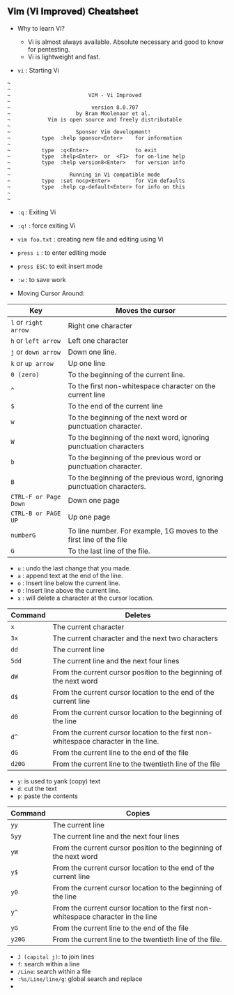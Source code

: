 ## 𝐕𝐢𝐦 (𝐕𝐢 𝐈𝐦𝐩𝐫𝐨𝐯𝐞𝐝) 𝐂𝐡𝐞𝐚𝐭𝐬𝐡𝐞𝐞𝐭

- Why to learn Vi?
  - Vi is almost always available. Absolute necessary and good to know for pentesting.
  - Vi is lightweight and fast.

- `vi` : Starting Vi

```
~
~
~                         VIM - Vi Improved
~
~                          version 8.0.707
~                     by Bram Moolenaar et al.
~            Vim is open source and freely distributable
~
~                     Sponsor Vim development!
~          type  :help sponsor<Enter>    for information
~
~          type  :q<Enter>               to exit
~          type  :help<Enter>  or  <F1>  for on-line help
~          type  :help version8<Enter>   for version info
~
~                   Running in Vi compatible mode
~          type  :set nocp<Enter>        for Vim defaults
~          type  :help cp-default<Enter> for info on this
~
~
```

- `:q` : Exiting Vi
- `:q!` : force exiting Vi
- `vim foo.txt` : creating new file and editing using Vi
- `press i` : to enter editing mode
- `press ESC`: to exit insert mode
- `:w` : to save work

- Moving Cursor Around:

Key | Moves the cursor
--- | ---
`l` or `right arrow` | Right one character
`h` or `left arrow` | Left one character
`j` or `down arrow` | Down one line.
`k` or `up arrow` | Up one line
`0 (zero)` | To the beginning of the current line.
`^` | To the first non-whitespace character on the current line
`$` | To the end of the current line
`w` | To the beginning of the next word or punctuation character.
`W` | To the beginning of the next word, ignoring punctuation characters
`b` | To the beginning of the previous word or punctuation character.
`B` | To the beginning of the previous word, ignoring punctuation characters.
`CTRL-F or Page Down` | Down one page
`CTRL-B or PAGE UP` | Up one page
`numberG` | To line number. For example, 1G moves to the first line of the file
`G` | To the last line of the file.


- `u` : undo the last change that you made.
- `a` : append text at the end of the line.
- `o` : Insert line below the current line.
- `O` : Insert line above the current line.
- `x` : will delete a character at the cursor location.

Command | Deletes
--- | ---
`x` | The current character
`3x` | The current character and the next two characters
`dd` | The current line
`5dd` | The current line and the next four lines
`dW` | From the current cursor position to the beginning of the next word
`d$` | From the current cursor location to the end of the current line
`d0` | From the current cursor location to the beginning of the line
`d^` | From the current cursor location to the first non-whitespace character in the line.
`dG` | From the current line to the end of the file
`d20G` | From the current line to the twentieth line of the file

- `y`: is used to yank (copy) text
- `d`: cut the text
- `p`: paste the contents

Command | Copies
---|---
`yy` | The current line
`5yy` | The current line and the next four lines
`yW` | From the current cursor position to the beginning of the next word
`y$` | From the current cursor location to the end of the current line
`y0` | From the current cursor location to the beginning of the line
`y^` | From the current cursor location to the first non-whitespace character in the line
`yG` | From the current line to the end of the file
`y20G` | From the current line to the twentieth line of the file.

- `J (capital j)`: to join lines
- `f`: search within a line
- `/Line`: search within a file
- `:%s/Line/line/g`: global search and replace
- 
